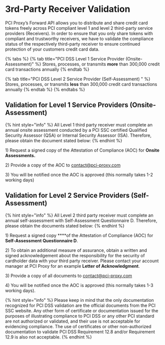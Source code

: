# 3rd-Party Receiver Validation

PCI Proxy’s Forward API allows you to distribute and share credit card tokens freely across PCI compliant level 1 and level 2 third-party service providers \(Receivers\). In order to ensure that you only share tokens with compliant and trustworthy receivers, we have to validate the compliance status of the respectively third-party receiver to ensure continued protection of your customers credit card data.

{% tabs %}
{% tab title="PCI DSS Level 1 Service Provider \(Onsite-Assessment\)" %}
Stores, processes, or transmits **more** than 300,000 credit card transactions annually
{% endtab %}

{% tab title="PCI DSS Level 2 Service Provider \(Self-Assessment\)    " %}
Stores, processes, or transmits **less** than 300,000 credit card transactions annually
{% endtab %}
{% endtabs %}

## **Validation for Level 1 Service Providers \(Onsite-Assessment\)**

{% hint style="info" %}
All Level 1 third party receiver must complete an annual onsite assessment conducted by a PCI SSC certified Qualified Security Assessor \(QSA\) or Internal Security Assessor \(ISA\). Therefore, please obtain the document stated below:
{% endhint %}

1\)  Request a signed copy of the Attestation of Compliance \(AOC\) for **Onsite Assessments.**

2\)  Provide a copy of the AOC to [contact@pci-proxy.com](mailto:contact@pci-proxy.com)

3\)  You will be notified once the AOC is approved \(this normally takes 1-2 working days\)

## **Validation for Level 2 Service Providers \(Self-Assessment\)**

{% hint style="info" %}
All Level 2 third party receiver must complete an annual self-assessment with Self-Assessment Questionnaire D. Therefore, please obtain the documents stated below:
{% endhint %}

1\)  Request a signed copy ****of the Attestation of Compliance \(AOC\) for **Self-Assessment Questionnaire D**.

2\)  To obtain an additional measure of assurance, obtain a written and signed acknowledgement about  the responsibility for the security of cardholder data with your third party receiver. Please contact your account manager at PCI Proxy for an example **Letter of Acknowledgment**. 

3\)  Provide a copy of all documents to [contact@pci-proxy.com](mailto:contact@pci-proxy.com) 

4\)  You will be notified once the AOC is approved \(this normally takes 1-3 working days\).

{% hint style="info" %}
Please keep in mind that the only documentation recognized for PCI DSS validation are the official documents from the PCI SSC website. Any other form of certificate or documentation issued for the purposes of illustrating compliance to PCI DSS or any other PCI standard are not authorized or validated, and their use is not acceptable for evidencing compliance. The use of certificates or other non-authorized documentation to validate PCI DSS Requirement 12.8 and/or Requirement 12.9 is also not acceptable.
{% endhint %}



